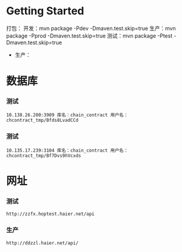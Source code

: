 # Getting Started
打包：
    开发：mvn package -Pdev -Dmaven.test.skip=true
    生产：mvn package -Pprod -Dmaven.test.skip=true
    测试：mvn package -Ptest -Dmaven.test.skip=true
- 生产：

# 数据库
### 测试
    10.138.26.200:3909 库名：chain_contract 用户名：chcontract_tmp/Bfds8LvadCCd
### 测试
    10.135.17.239:3104 库名：chain_contract 用户名：chcontract_tmp/Bf7Dvs9hVcxds

# 网址
### 测试
    http://zzfx.hoptest.haier.net/api
### 生产
    http://ddzzl.haier.net/api/


